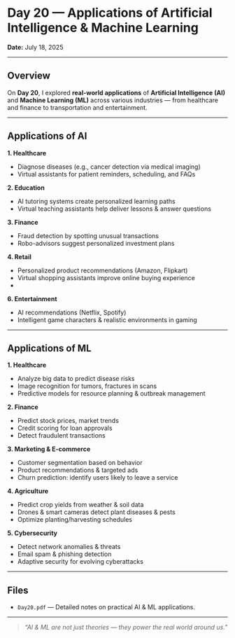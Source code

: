 # Day 20 — Applications of Artificial Intelligence & Machine Learning

**Date:** July 18, 2025

---

## Overview

On **Day 20**, I explored **real-world applications** of **Artificial Intelligence (AI)** and **Machine Learning (ML)** across various industries — from healthcare and finance to transportation and entertainment.

---

## Applications of AI

**1. Healthcare**
- Diagnose diseases (e.g., cancer detection via medical imaging)
- Virtual assistants for patient reminders, scheduling, and FAQs

**2. Education**
- AI tutoring systems create personalized learning paths
- Virtual teaching assistants help deliver lessons & answer questions

**3. Finance**
- Fraud detection by spotting unusual transactions
- Robo-advisors suggest personalized investment plans

**4. Retail**
- Personalized product recommendations (Amazon, Flipkart)
- Virtual shopping assistants improve online buying experience
- 
**6. Entertainment**
- AI recommendations (Netflix, Spotify)
- Intelligent game characters & realistic environments in gaming

---

## Applications of ML

**1. Healthcare**
- Analyze big data to predict disease risks
- Image recognition for tumors, fractures in scans
- Predictive models for resource planning & outbreak management

**2. Finance**
- Predict stock prices, market trends
- Credit scoring for loan approvals
- Detect fraudulent transactions

**3. Marketing & E-commerce**
- Customer segmentation based on behavior
- Product recommendations & targeted ads
- Churn prediction: identify users likely to leave a service

**4. Agriculture**
- Predict crop yields from weather & soil data
- Drones & smart cameras detect plant diseases & pests
- Optimize planting/harvesting schedules

**5. Cybersecurity**
- Detect network anomalies & threats
- Email spam & phishing detection
- Adaptive security for evolving cyberattacks

---

## Files

- `Day20.pdf` — Detailed notes on practical AI & ML applications.

---

> *“AI & ML are not just theories — they power the real world around us.”*

